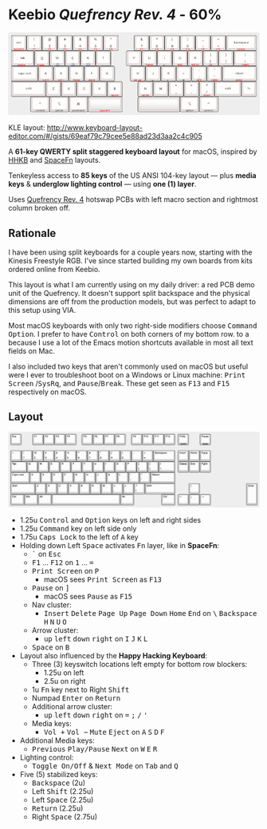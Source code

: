 # Keebio _Quefrency Rev. 4_ - 60%

![Keebio Quefrency Rev. 4 - 60% layout](images/keebio-quefrency-rev4-60.png)

KLE layout: <http://www.keyboard-layout-editor.com/#/gists/69eaf79c79cee5e88ad23d3aa2c4c905>

A <strong>61-key QWERTY split staggered keyboard layout</strong> for macOS, inspired by [HHKB](https://hhkb.io/layout/) and [SpaceFn](https://geekhack.org/index.php?topic=51069.0) layouts.

Tenkeyless access to <strong>85 keys</strong> of the US ANSI 104-key layout — plus <strong>media keys</strong> & <strong>underglow lighting control</strong> — using <strong>one (1) layer</strong>.

Uses [Quefrency Rev. 4](https://keeb.io/collections/quefrency-split-staggered-65-keyboard/products/quefrency-rev-4-65-split-staggered-keyboard) hotswap PCBs with left macro section and rightmost column broken off.

## Rationale

I have been using split keyboards for a couple years now, starting with the Kinesis Freestyle RGB. I've since started building my own boards from kits ordered online from Keebio.

This layout is what I am currently using on my daily driver: a red PCB demo unit of the Quefrency. It doesn't support split backspace and the physical dimensions are off from the production models, but was perfect to adapt to this setup using VIA.

Most macOS keyboards with only two right-side modifiers choose <kbd>Command</kbd> <kbd>Option</kbd>. I prefer to have <kbd>Control</kbd> on both corners of my bottom row. to a because I use a lot of the Emacs motion shortcuts available in most all text fields on Mac.

I also included two keys that aren't commonly used on macOS but useful were I ever to troubleshoot boot on a  Windows or Linux machine: <kbd>Print Screen</kbd> /<kbd>SysRq</kbd>, and <kbd>Pause</kbd>/<kbd>Break</kbd>. These get seen as <kbd>F13</kbd> and <kbd>F15</kbd> respectively on macOS.

## Layout

![Keys from ANSI 104 available in this layout](images/keys-keebio-quefrency-rev4-60.png)

* 1.25u <kbd>Control</kbd> and <kbd>Option</kbd> keys on left and right sides
* 1.25u <kbd>Command</kbd> key on left side only
* 1.75u <kbd>Caps Lock</kbd> to the left of <kbd>A</kbd> key
* Holding down Left <kbd>Space</kbd> activates <kbd>Fn</kbd> layer, like in <strong>SpaceFn</strong>:
  * <kbd>`</kbd>  on <kbd>Esc</kbd>
  * <kbd>F1</kbd> … <kbd>F12</kbd> on <kbd>1</kbd> … <kbd>=</kdb>
  * <kbd>Print Screen</kbd> on <kbd>P</kbd>
    * macOS sees <kbd>Print Screen</kbd> as <kbd>F13</kbd>
  * <kbd>Pause</kbd> on <kbd>]</kbd>
    * macOS sees <kbd>Pause</kbd> as <kbd>F15</kbd>
  * Nav cluster:
    * <kbd>Insert</kbd> <kbd>Delete</kbd> <kbd>Page Up</kbd> <kbd>Page Down</kbd> <kbd>Home</kbd> <kbd>End</kbd> on <kbd>\\</kbd> <kbd>Backspace</kbd> <kbd>H</kbd> <kbd>N</kbd> <kbd>U</kbd> <kbd>O</kbd>
  * Arrow cluster:
    * <kbd>up</kbd> <kbd>left</kbd> <kbd>down</kbd> <kbd>right</kbd> on <kbd>I</kbd> <kbd>J</kbd> <kbd>K</kbd> <kbd>L</kbd>
  * <kbd>Space</kbd> on <kbd>B</kbd>
* Layout also influenced by the <strong>Happy Hacking Keyboard</strong>:
  * Three (3) keyswitch locations left empty for bottom row blockers:
    * 1.25u on left
    * 2.5u on right
  * 1u <kbd>Fn</kbd> key next to Right <kbd>Shift</kbd>
  * Numpad <kbd>Enter</kbd> on <kbd>Return</kbd>
  * Additional arrow cluster:
    * <kbd>up</kbd> <kbd>left</kbd> <kbd>down</kbd> <kbd>right</kbd> on <kbd>=</kbd> <kbd>;</kbd> <kbd>/</kbd> <kbd>'</kdb>
  * Media keys:
    * <kbd>Vol +</kbd> <kbd>Vol &minus;</kbd> <kbd>Mute</kbd> <kbd>Eject</kbd> on <kbd>A</kbd> <kbd>S</kbd> <kbd>D</kbd> <kbd>F</kbd>
* Additional Media keys:
  * <kbd>Previous</kbd> <kbd>Play/Pause</kbd> <kbd>Next</kbd> on <kbd>W</kbd> <kbd>E</kbd> <kbd>R</kbd>
* Lighting control:
  * <kbd>Toggle On/Off</kbd> & <kbd>Next Mode</kbd> on <kbd>Tab</kbd> and <kbd>Q</kbd>
* Five (5) stabilized keys:
  * <kbd>Backspace</kbd> (2u)
  * Left <kbd>Shift</kbd> (2.25u)
  * Left <kbd>Space</kbd> (2.25u)
  * <kbd>Return</kbd> (2.25u)
  * Right <kbd>Space</kbd> (2.75u)
